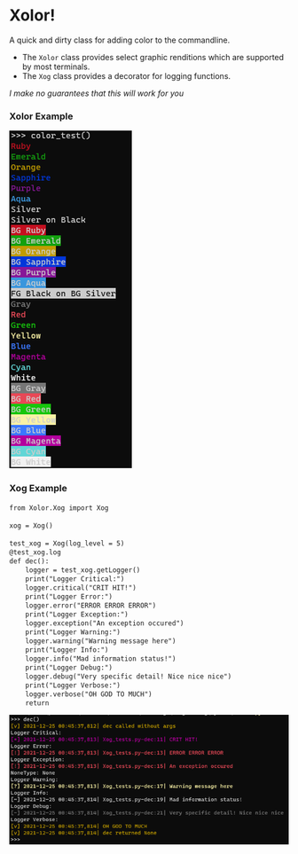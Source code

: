 # Xolor!

A quick and dirty class for adding color to the commandline.

+ The `Xolor` class provides select graphic renditions which are supported by most terminals.
+ The `Xog` class provides a decorator for logging functions.

*I make no guarantees that this will work for you*

### Xolor Example

![color_test](https://github.com/Portentum-V/Xolor/blob/main/color_test.png)

### Xog Example

```
from Xolor.Xog import Xog

xog = Xog()

test_xog = Xog(log_level = 5)
@test_xog.log
def dec():
    logger = test_xog.getLogger()
    print("Logger Critical:")
    logger.critical("CRIT HIT!")
    print("Logger Error:")
    logger.error("ERROR ERROR ERROR")
    print("Logger Exception:")
    logger.exception("An exception occured")
    print("Logger Warning:")
    logger.warning("Warning message here")
    print("Logger Info:")
    logger.info("Mad information status!")
    print("Logger Debug:")
    logger.debug("Very specific detail! Nice nice nice")
    print("Logger Verbose:")
    logger.verbose("OH GOD TO MUCH")
    return
```

![log_test](https://github.com/Portentum-V/Xolor/blob/main/log_test.png)

